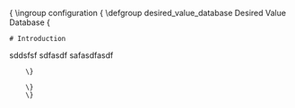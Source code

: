 
\{
 \ingroup configuration
 \{
 \defgroup desired_value_database Desired Value Database
    \{
 
    # Introduction
   sddsfsf
   sdfasdf
   safasdfasdf




	    \} 
		
		\}
		\}